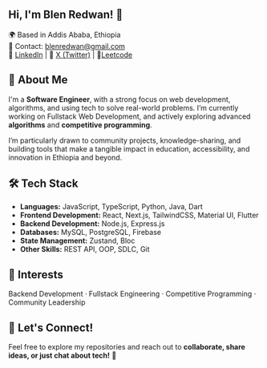## Hi, I'm Blen Redwan! 👋  

🌍 Based in Addis Ababa, Ethiopia  
📧 Contact: [blenredwan@gmail.com](mailto:blenredwan@gmail.com)  
💼 [LinkedIn](https://www.linkedin.com/in/blen-redwan/) | 💬 [X (Twitter)](https://x.com/BlenRedwan39035) | 🎯[Leetcode](https://leetcode.com/u/blen3696/)  


## 🚀 About Me  

I'm a **Software Engineer**, with a strong focus on web development, algorithms, and using tech to solve real-world problems. I’m currently working on Fullstack Web Development, and actively exploring advanced **algorithms** and **competitive programming**.

I’m particularly drawn to community projects, knowledge-sharing, and building tools that make a tangible impact in education, accessibility, and innovation in Ethiopia and beyond.  

## 🛠 Tech Stack  

- **Languages:** JavaScript, TypeScript, Python, Java, Dart  
- **Frontend Development:** React, Next.js, TailwindCSS, Material UI, Flutter  
- **Backend Development:** Node.js, Express.js 
- **Databases:** MySQL, PostgreSQL, Firebase  
- **State Management:** Zustand, Bloc  
- **Other Skills:** REST API, OOP, SDLC, Git  


## 🎯 Interests  

Backend Development · Fullstack Engineering · Competitive Programming · Community Leadership  


## 🌟 Let's Connect!  

Feel free to explore my repositories and reach out to **collaborate, share ideas, or just chat about tech!** 🚀  







